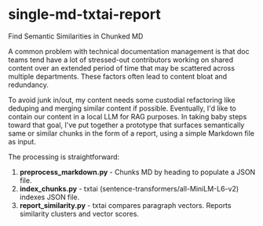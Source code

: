 # single-md-txtai-report
Find Semantic Similarities in Chunked MD

A common problem with technical documentation management is that doc teams tend have a lot of stressed-out contributors working on shared content over an extended period of time that may be scattered across multiple departments. These factors often lead to content bloat and redundancy. 

To avoid junk in/out, my content needs some custodial refactoring like deduping and merging similar content if possible. Eventually, I'd like to contain our content in a local LLM for RAG purposes. In taking baby steps toward that goal, I've put together a prototype that surfaces semantically same or similar chunks in the form of a report, using a simple Markdown file as input.

The processing is straightforward:

1. **preprocess_markdown.py** - Chunks MD by heading to populate a JSON file.
2. **index_chunks.py** - txtai (sentence-transformers/all-MiniLM-L6-v2) indexes JSON file.
3. **report_similarity.py** - txtai compares paragraph vectors. Reports similarity clusters and vector scores.